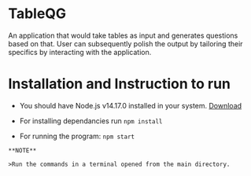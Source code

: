 # TableQG

An application that would take tables as input and generates questions based on that. User can subsequently polish the output by tailoring their specifics by interacting with the application.

# Installation and Instruction to run

- You should have Node.js v14.17.0 installed in your system. [Download](https://nodejs.org/en/download/)

- For installing dependancies run `npm install`

- For running the program: `npm start`

~~~
**NOTE**

>Run the commands in a terminal opened from the main directory.
~~~
